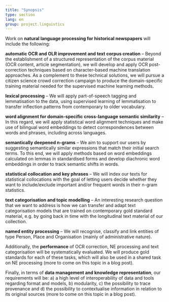 ```yaml
---
title: "Synopsis"
type: section
lang: en
group: project.linguistics
---
```


<!-- more -->

Work on **natural language processing for historical newspapers** will include the following: 



**automatic OCR and OLR improvement and text corpus creation** – Beyond the establishment of a structured representation of the corpus material (OCR content, article segmentation), we will develop and apply OCR post-correction techniques based on character-based machine translation approaches. As a complement to these technical solutions, we will pursue a citizen science crowd correction campaign to produce the domain-specific training material needed for the supervised machine learning methods.

**lexical processing** – We will apply part-of-speech tagging and lemmatisation to the data, using supervised learning of lemmatisation to transfer inflection patterns from contemporary to older vocabulary.

**word alignment for domain-specific cross-language semantic similarity** – In this regard, we will apply statistical word alignment techniques and make use of bilingual word embeddings to detect correspondences between words and phrases, including across languages.

**semantically deepened n-grams** – We aim to support our users by suggesting semantically similar expressions that match their initial search terms. To this end, we will apply methods based on word embeddings calculated on lemmas in standardised forms and develop diachronic word embeddings in order to track semantic shifts in words.

**statistical collocation and key phrases** – We will index our texts for statistical collocations with the goal of letting users decide whether they want to include/exclude important and/or frequent words in their n-gram statistics.

**text categorisation and topic modelling** – An interesting research question that we want to address is how we can transfer and adapt text categorisation models that are trained on contemporary gold standard material, e.g. by going back in time with the longitudinal text material of our collection.

**named entity processing** – We will recognise, classify and link entities of type Person, Place and Organisation (mainly of administrative nature).

Additionally, the **performance** of OCR correction, NE processing and text categorisation will be systematically evaluated. We will produce gold standards for each of these tasks, which will also be used in a shared task on NE processing (more to come on this topic in a blog post).

Finally, in terms of **data management and knowledge representation**, our requirements will be: a) a high level of interoperability of data and tools regarding format and models, b) modularity, c) the possibility to trace provenance and d) the possibility to contextualise information in relation to its original sources (more to come on this topic in a blog post).